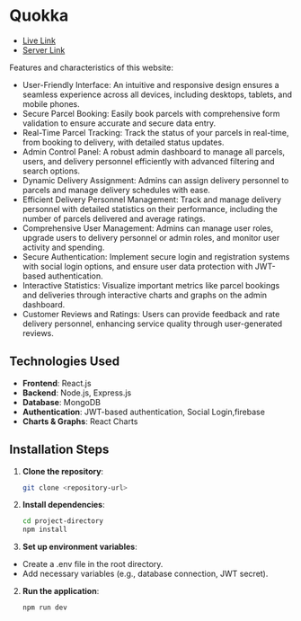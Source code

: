 # Quokka

- [Live Link](https://parcel-app-client.web.app)
- [Server Link](https://github.com/hasanposh/parcel-app-server)

Features and characteristics of this website:

- User-Friendly Interface: An intuitive and responsive design ensures a seamless experience across all devices, including desktops, tablets, and mobile phones.
- Secure Parcel Booking: Easily book parcels with comprehensive form validation to ensure accurate and secure data entry.
- Real-Time Parcel Tracking: Track the status of your parcels in real-time, from booking to delivery, with detailed status updates.
- Admin Control Panel: A robust admin dashboard to manage all parcels, users, and delivery personnel efficiently with advanced filtering and search options.
- Dynamic Delivery Assignment: Admins can assign delivery personnel to parcels and manage delivery schedules with ease.
- Efficient Delivery Personnel Management: Track and manage delivery personnel with detailed statistics on their performance, including the number of parcels delivered and average ratings.
- Comprehensive User Management: Admins can manage user roles, upgrade users to delivery personnel or admin roles, and monitor user activity and spending.
- Secure Authentication: Implement secure login and registration systems with social login options, and ensure user data protection with JWT-based authentication.
- Interactive Statistics: Visualize important metrics like parcel bookings and deliveries through interactive charts and graphs on the admin dashboard.
- Customer Reviews and Ratings: Users can provide feedback and rate delivery personnel, enhancing service quality through user-generated reviews.

## Technologies Used
- **Frontend**: React.js
- **Backend**: Node.js, Express.js
- **Database**: MongoDB
- **Authentication**: JWT-based authentication, Social Login,firebase
- **Charts & Graphs**: React Charts

## Installation Steps
1. **Clone the repository**:
   ```bash
   git clone <repository-url>

2. **Install dependencies**:
   ```bash
   cd project-directory
   npm install
2. **Set up environment variables**:

  - Create a .env file in the root directory.
  - Add necessary variables (e.g., database connection, JWT secret).

2. **Run the application**:
   ```bash
   npm run dev

